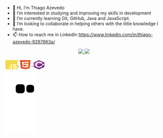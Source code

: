 - 👋 Hi, I’m Thiago Azevedo
- 👀 I’m interested in studying and improving my skills in development
- 🌱 I’m currently learning Git, GitHub, Java and JavaScript.
- 💞️ I’m looking to collaborate in helping others with the little knowledge I have.
- 📫 How to reach me  in LinkedIn https://www.linkedin.com/in/thiago-azevedo-9287863a/

<div align="center">
  <a href="https://github.com/Thiaguinho94">
  <img height="150em" src="https://github-readme-stats.vercel.app/api?username=Thiaguinho94&show_icons=true&theme=dark&include_all_commits=true&count_private=true"/>
  <img height="150em" src="https://github-readme-stats.vercel.app/api/top-langs/?username=Thiaguinho94&layout=compact&langs_count=7&theme=dark"/>
</div>
  
  <div style="display: inline_block"><br>
  <img align="center" alt="Thiaguinho-Js" height="30" width="40" src="https://raw.githubusercontent.com/devicons/devicon/master/icons/javascript/javascript-plain.svg">
  <img align="center" alt="Thiaguinho-HTML" height="30" width="40" src="https://raw.githubusercontent.com/devicons/devicon/master/icons/html5/html5-original.svg">
  <img align="center" alt="Thiaguinho-Csharp" height="30" width="40" src="https://raw.githubusercontent.com/devicons/devicon/master/icons/csharp/csharp-original.svg">
</div>
  
  ![Snake animation](https://github.com/rafaballerini/rafaballerini/blob/output/github-contribution-grid-snake.svg)
  
  ##

<!---
Thiaguinho94/Thiaguinho94 is a ✨ special ✨ repository because its `README.md` (this file) appears on your GitHub profile.
You can click the Preview link to take a look at your changes.
--->
